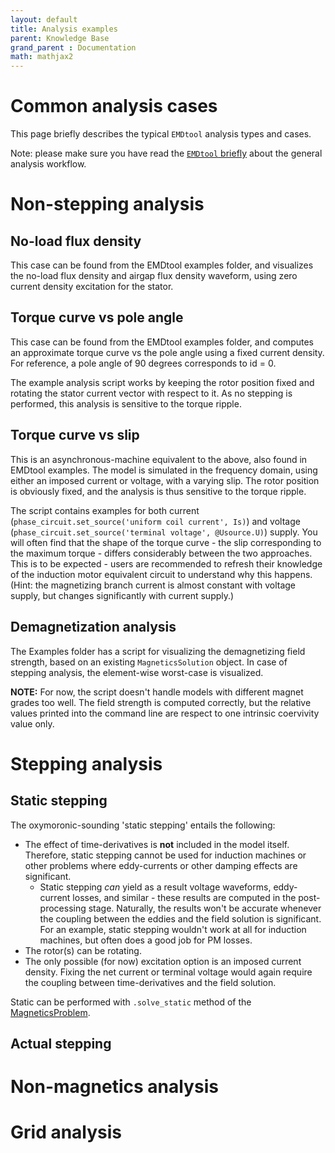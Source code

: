 ```yaml
---
layout: default
title: Analysis examples
parent: Knowledge Base
grand_parent : Documentation
math: mathjax2
---
```


# Common analysis cases

This page briefly describes the typical `EMDtool` analysis types and cases.

Note: please make sure you have read the [`EMDtool` briefly](../emdtool_briefly.html) about the general analysis workflow.

# Non-stepping analysis

## No-load flux density

This case can be found from the EMDtool examples folder, and visualizes the no-load flux density and airgap flux density waveform, using zero current density excitation for the stator.

## Torque curve vs pole angle

This case can be found from the EMDtool examples folder, and computes an approximate torque curve vs the pole angle using a fixed
current density. For reference, a pole angle of 90 degrees corresponds to id = 0.

The example analysis script works by keeping the rotor position fixed and rotating the stator current vector with respect to it. As no stepping 
is performed, this analysis is sensitive to the torque ripple. 

## Torque curve vs slip

This is an asynchronous-machine equivalent to the above, also found in EMDtool examples. The model is simulated in the frequency domain, using 
either an imposed current or voltage, with a varying slip. The rotor position is obviously fixed, and the analysis is thus sensitive to the torque ripple.

The script contains examples for both current (`phase_circuit.set_source('uniform coil current', Is)`) and voltage (`phase_circuit.set_source('terminal voltage', @Usource.U)`) supply. 
You will often find that the shape of the torque curve - the slip corresponding to the maximum torque - differs considerably between the two approaches. This is to be expected - users are recommended to
refresh their knowledge of the induction motor equivalent circuit to understand why this happens. (Hint: the magnetizing branch current is almost constant with voltage supply, but changes significantly with current
supply.)

## Demagnetization analysis

The Examples folder has a script for visualizing the demagnetizing field strength, based on an existing `MagneticsSolution` object. In case of stepping analysis, the element-wise worst-case is visualized.

**NOTE:** For now, the script doesn't handle models with different magnet grades too well. The field strength is computed correctly, but the relative values printed into the command line are respect to one 
intrinsic coervivity value only.

# Stepping analysis

## Static stepping

The oxymoronic-sounding 'static stepping' entails the following:

* The effect of time-derivatives is **not** included in the model itself. Therefore, static stepping cannot be used for induction machines or other problems where eddy-currents or other damping effects
are significant.
	* Static stepping _can_ yield as a result voltage waveforms, eddy-current losses, and similar - these results are computed in the post-processing stage. Naturally, the results won't be accurate whenever the
	coupling between the eddies and the field solution is significant. For an example, static stepping wouldn't work at all for induction machines, but often does a good job for PM losses.
* The rotor(s) can be rotating.
* The only possible (for now) excitation option is an imposed current density. Fixing the net current or terminal voltage would again require the coupling between time-derivatives and the field solution.

Static can be performed with `.solve_static` method of the [MagneticsProblem](../../api/MagneticsProblem.html).

## Actual stepping


	

# Non-magnetics analysis

# Grid analysis